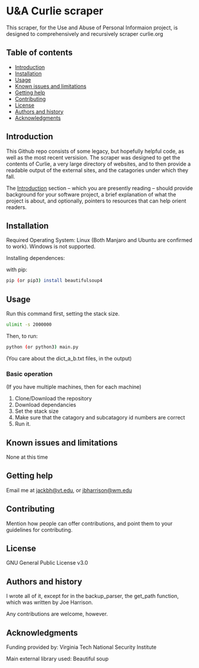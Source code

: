 U&A Curlie scraper
=================================================

This scraper, for the Use and Abuse of Personal Informaion project, is designed to comprehensively and recursively scraper curlie.org


Table of contents
-----------------

* [Introduction](#introduction)
* [Installation](#installation)
* [Usage](#usage)
* [Known issues and limitations](#known-issues-and-limitations)
* [Getting help](#getting-help)
* [Contributing](#contributing)
* [License](#license)
* [Authors and history](#authors-and-history)
* [Acknowledgments](#acknowledgments)


Introduction
------------

This Github repo consists of some legacy, but hopefully helpful code, as well as the most recent versision.
The scraper was designed to get the contents of Curlie, a very large directory of websites, and to then provide a readable output of the
external sites, and the catagories under which they fall.

The [Introduction](#introduction) section &ndash; which you are presently reading &ndash; should provide background for your software project, a brief explanation of what the project is about, and optionally, pointers to resources that can help orient readers.


Installation
------------

Required Operating System:
Linux
(Both Manjaro and Ubuntu are confirmed to work).
Windows is not supported.

Installing dependences:

with pip:
```bash
pip (or pip3) install beautifulsoup4
```

Usage
-----

Run this command first, setting the stack size.
```bash
ulimit -s 2000000
```

Then, to run:
```bash
python (or python3) main.py
```
(You care about the dict_a_b.txt files, in the output)

### Basic operation
(If you have multiple machines, then for each machine)

1. Clone/Download the repository
2. Download dependancies
3. Set the stack size 
4. Make sure that the catagory and subcatagory id numbers are correct
5. Run it.

Known issues and limitations
----------------------------

None at this time

Getting help
------------

Email me at jackbh@vt.edu, or jbharrison@wm.edu

Contributing
------------

Mention how people can offer contributions, and point them to your guidelines for contributing.


License
-------

GNU General Public License v3.0

Authors and history
---------------------------

I wrote all of it, except for in the backup_parser, the get_path function, which was written by Joe Harrison.

Any contributions are welcome, however.

Acknowledgments
---------------

Funding provided by:
Virginia Tech National Security Institute

Main external library used:
Beautiful soup
